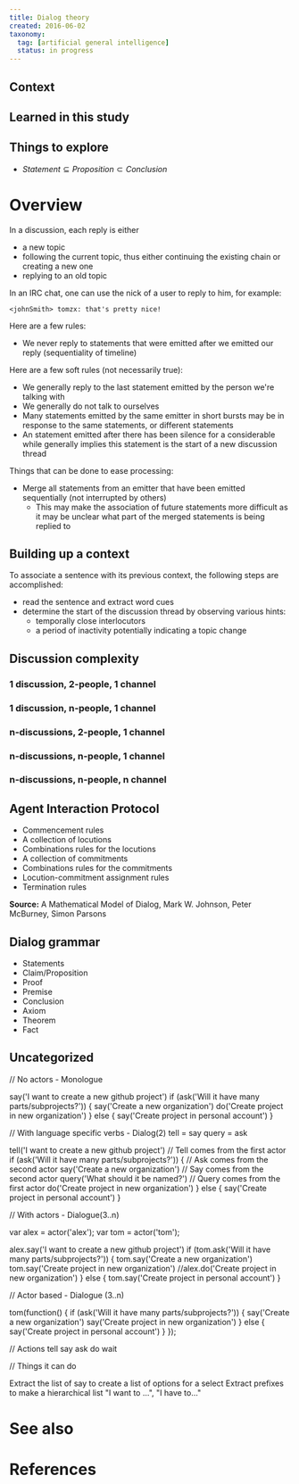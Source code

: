 ```yaml
---
title: Dialog theory
created: 2016-06-02
taxonomy:
  tag: [artificial general intelligence]
  status: in progress
---
```


## Context

## Learned in this study

## Things to explore
* $Statement \subseteq Proposition \subset Conclusion$

# Overview

In a discussion, each reply is either
* a new topic
* following the current topic, thus either continuing the existing chain or creating a new one
* replying to an old topic

In an IRC chat, one can use the nick of a user to reply to him, for example:
```
<johnSmith> tomzx: that's pretty nice!
```

Here are a few rules:
* We never reply to statements that were emitted after we emitted our reply (sequentiality of timeline)

Here are a few soft rules (not necessarily true):
* We generally reply to the last statement emitted by the person we're talking with
* We generally do not talk to ourselves
* Many statements emitted by the same emitter in short bursts may be in response to the same statements, or different statements
* An statement emitted after there has been silence for a considerable while generally implies this statement is the start of a new discussion thread

Things that can be done to ease processing:
* Merge all statements from an emitter that have been emitted sequentially (not interrupted by others)
	* This may make the association of future statements more difficult as it may be unclear what part of the merged statements is being replied to

## Building up a context

To associate a sentence with its previous context, the following steps are accomplished:
* read the sentence and extract word cues
* determine the start of the discussion thread by observing various hints:
	* temporally close interlocutors
	* a period of inactivity potentially indicating a topic change

## Discussion complexity
### 1 discussion, 2-people, 1 channel
### 1 discussion, n-people, 1 channel
### n-discussions, 2-people, 1 channel
### n-discussions, n-people, 1 channel
### n-discussions, n-people, n channel

## Agent Interaction Protocol
* Commencement rules
* A collection of locutions
* Combinations rules for the locutions
* A collection of commitments
* Combinations rules for the commitments
* Locution-commitment assignment rules
* Termination rules

**Source:** A Mathematical Model of Dialog, Mark W. Johnson, Peter McBurney, Simon Parsons

## Dialog grammar
* Statements
* Claim/Proposition
* Proof
* Premise
* Conclusion
* Axiom
* Theorem
* Fact

## Uncategorized
// No actors - Monologue

say('I want to create a new github project')
if (ask('Will it have many parts/subprojects?')) {
	say('Create a new organization')
	do('Create project in new organization')
} else {
	say('Create project in personal account')
}

// With language specific verbs - Dialog(2)
tell = say
query = ask

tell('I want to create a new github project') // Tell comes from the first actor
if (ask('Will it have many parts/subprojects?')) { // Ask comes from the second actor
	say('Create a new organization') // Say comes from the second actor
	query('What should it be named?') // Query comes from the first actor
	do('Create project in new organization')
} else {
	say('Create project in personal account')
}

// With actors - Dialogue(3..n)

var alex = actor('alex');
var tom = actor('tom');

alex.say('I want to create a new github project')
if (tom.ask('Will it have many parts/subprojects?')) {
	tom.say('Create a new organization')
	tom.say('Create project in new organization')
	//alex.do('Create project in new organization')
} else {
	tom.say('Create project in personal account')
}

// Actor based - Dialogue (3..n)

tom(function() {
	if (ask('Will it have many parts/subprojects?')) {
		say('Create a new organization')
		say('Create project in new organization')
	} else {
		say('Create project in personal account')
	}
});

// Actions
tell
say
ask
do
wait

// Things it can do

Extract the list of say to create a list of options for a select
Extract prefixes to make a hierarchical list "I want to ...", "I have to..."

# See also

# References
